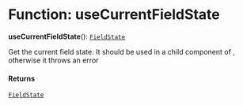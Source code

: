 # Function: useCurrentFieldState

**useCurrentFieldState**(): [`FieldState`](/en/auto-docs/editor/interfaces/FieldState.md)

Get the current field state. It should be used in a child component of <Field />, otherwise it throws an error

#### Returns

[`FieldState`](/en/auto-docs/editor/interfaces/FieldState.md)
